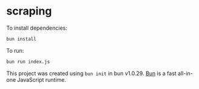 # scraping

To install dependencies:

```bash
bun install
```

To run:

```bash
bun run index.js
```

This project was created using `bun init` in bun v1.0.29. [Bun](https://bun.sh) is a fast all-in-one JavaScript runtime.
